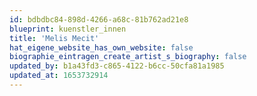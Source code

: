 ```yaml
---
id: bdbdbc84-898d-4266-a68c-81b762ad21e8
blueprint: kuenstler_innen
title: 'Melis Mecit'
hat_eigene_website_has_own_website: false
biographie_eintragen_create_artist_s_biography: false
updated_by: b1a43fd3-c865-4122-b6cc-50cfa81a1985
updated_at: 1653732914
---
```


